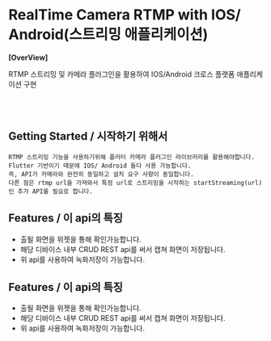 # RealTime Camera RTMP with IOS/ Android(스트리밍 애플리케이션)
**[OverView]**

RTMP 스트리밍 및 카메라 플러그인을 활용하여 IOS/Android 크로스 플랫폼 애플리케이션 구현 

<br/>
<br/>


## Getting Started  / 시작하기 위해서

```
RTMP 스트리밍 기능을 사용하기위해 플러터 카메라 플러그인 라이브러리를 활용해야합니다. Flutter 기반이기 때문에 IOS/ Android 둘다 사용 가능합니다. 
즉, API가 카메라와 완전히 동일하고 설치 요구 사항이 동일합니다. 
다른 점은 rtmp url을 가져와서 특정 url로 스트리밍을 시작하는 startStreaming(url)인 추가 API를 필요로 합니다. 

```

## Features  / 이 api의 특징
* 출될 화면을 위젯을 통해 확인가능합니다.
* 해당 디바이스 내부 CRUD REST api를 써서 캡쳐 화면이 저장됩니다. 
* 위 api를 사용하여 녹화저장이 가능합니다.


## Features  / 이 api의 특징
* 출될 화면을 위젯을 통해 확인가능합니다.
* 해당 디바이스 내부 CRUD REST api를 써서 캡쳐 화면이 저장됩니다. 
* 위 api를 사용하여 녹화저장이 가능합니다.

